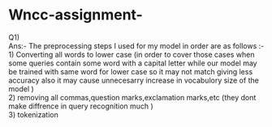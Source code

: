 # Wncc-assignment-
Q1) 
<br>
Ans:- The preprocessing steps I used for my model in order are as follows :-
<br>
      1) Converting all words to lower case (in order to cover those cases when some queries contain some word with a capital letter while our model may be trained with same word for lower case so it may not match giving less accuracy also it may cause unnecesarry increase in vocabulory size of the model )
<br>
      2) removing all commas,question marks,exclamation marks,etc (they dont make diffrence in query recognition much )
<br>
      3) tokenization


